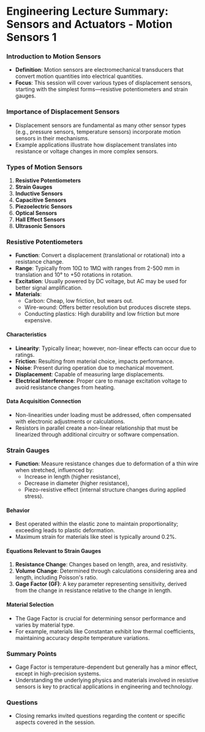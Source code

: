 # Engineering Lecture Summary: Sensors and Actuators - Motion Sensors 1

### Introduction to Motion Sensors
- **Definition**: Motion sensors are electromechanical transducers that convert motion quantities into electrical quantities.
- **Focus**: This session will cover various types of displacement sensors, starting with the simplest forms—resistive potentiometers and strain gauges.

### Importance of Displacement Sensors
- Displacement sensors are fundamental as many other sensor types (e.g., pressure sensors, temperature sensors) incorporate motion sensors in their mechanisms.
- Example applications illustrate how displacement translates into resistance or voltage changes in more complex sensors.

### Types of Motion Sensors
1. **Resistive Potentiometers**
2. **Strain Gauges**
3. **Inductive Sensors**
4. **Capacitive Sensors**
5. **Piezoelectric Sensors**
6. **Optical Sensors**
7. **Hall Effect Sensors**
8. **Ultrasonic Sensors**

### Resistive Potentiometers
- **Function**: Convert a displacement (translational or rotational) into a resistance change.
- **Range**: Typically from 10Ω to 1MΩ with ranges from 2-500 mm in translation and 10° to +50 rotations in rotation.
- **Excitation**: Usually powered by DC voltage, but AC may be used for better signal amplification.
- **Materials**:
  - Carbon: Cheap, low friction, but wears out.
  - Wire-wound: Offers better resolution but produces discrete steps.
  - Conducting plastics: High durability and low friction but more expensive.

#### Characteristics
- **Linearity**: Typically linear; however, non-linear effects can occur due to ratings.
- **Friction**: Resulting from material choice, impacts performance.
- **Noise**: Present during operation due to mechanical movement.
- **Displacement**: Capable of measuring large displacements.
- **Electrical Interference**: Proper care to manage excitation voltage to avoid resistance changes from heating.

#### Data Acquisition Connection
- Non-linearities under loading must be addressed, often compensated with electronic adjustments or calculations.
- Resistors in parallel create a non-linear relationship that must be linearized through additional circuitry or software compensation.

### Strain Gauges
- **Function**: Measure resistance changes due to deformation of a thin wire when stretched, influenced by:
  - Increase in length (higher resistance),
  - Decrease in diameter (higher resistance),
  - Piezo-resistive effect (internal structure changes during applied stress).

#### Behavior
- Best operated within the elastic zone to maintain proportionality; exceeding leads to plastic deformation.
- Maximum strain for materials like steel is typically around 0.2%.

#### Equations Relevant to Strain Gauges
1. **Resistance Change**: Changes based on length, area, and resistivity.
2. **Volume Change**: Determined through calculations considering area and length, including Poisson's ratio.
3. **Gage Factor (GF)**: A key parameter representing sensitivity, derived from the change in resistance relative to the change in length.

#### Material Selection
- The Gage Factor is crucial for determining sensor performance and varies by material type.
- For example, materials like Constantan exhibit low thermal coefficients, maintaining accuracy despite temperature variations.

### Summary Points
- Gage Factor is temperature-dependent but generally has a minor effect, except in high-precision systems.
- Understanding the underlying physics and materials involved in resistive sensors is key to practical applications in engineering and technology.

### Questions
- Closing remarks invited questions regarding the content or specific aspects covered in the session.